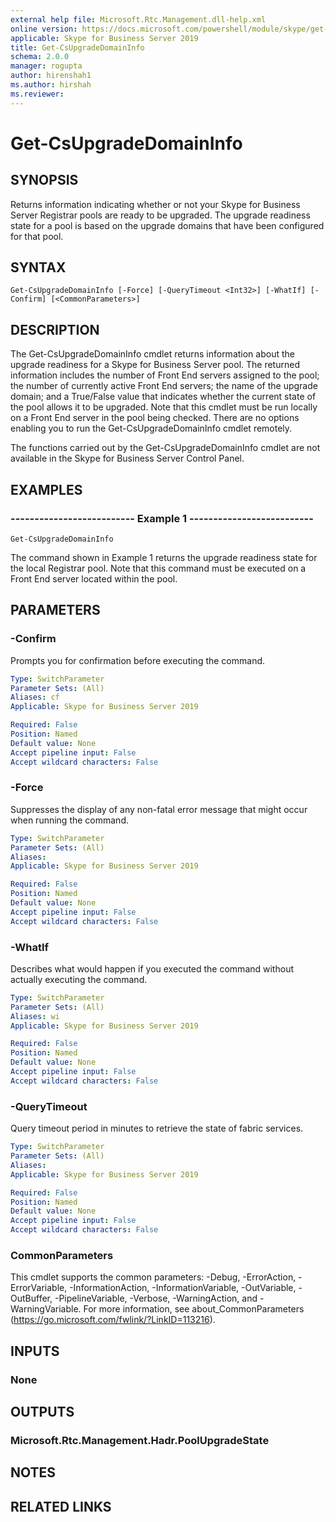 ```yaml
---
external help file: Microsoft.Rtc.Management.dll-help.xml
online version: https://docs.microsoft.com/powershell/module/skype/get-csupgradedomaininfo
applicable: Skype for Business Server 2019
title: Get-CsUpgradeDomainInfo
schema: 2.0.0
manager: rogupta
author: hirenshah1
ms.author: hirshah
ms.reviewer:
---
```


# Get-CsUpgradeDomainInfo

## SYNOPSIS
Returns information indicating whether or not your Skype for Business Server Registrar pools are ready to be upgraded.
The upgrade readiness state for a pool is based on the upgrade domains that have been configured for that pool.

## SYNTAX

```
Get-CsUpgradeDomainInfo [-Force] [-QueryTimeout <Int32>] [-WhatIf] [-Confirm] [<CommonParameters>]
```

## DESCRIPTION
The Get-CsUpgradeDomainInfo cmdlet returns information about the upgrade readiness for a Skype for Business Server pool.
The returned information includes the number of Front End servers assigned to the pool; the number of currently active Front End servers; the name of the upgrade domain; and a True/False value that indicates whether the current state of the pool allows it to be upgraded.
Note that this cmdlet must be run locally on a Front End server in the pool being checked.
There are no options enabling you to run the Get-CsUpgradeDomainInfo cmdlet remotely.

The functions carried out by the Get-CsUpgradeDomainInfo cmdlet are not available in the Skype for Business Server Control Panel.

## EXAMPLES

### -------------------------- Example 1 --------------------------
```
Get-CsUpgradeDomainInfo
```

The command shown in Example 1 returns the upgrade readiness state for the local Registrar pool.
Note that this command must be executed on a Front End server located within the pool.

## PARAMETERS

### -Confirm
Prompts you for confirmation before executing the command.

```yaml
Type: SwitchParameter
Parameter Sets: (All)
Aliases: cf
Applicable: Skype for Business Server 2019

Required: False
Position: Named
Default value: None
Accept pipeline input: False
Accept wildcard characters: False
```

### -Force
Suppresses the display of any non-fatal error message that might occur when running the command.

```yaml
Type: SwitchParameter
Parameter Sets: (All)
Aliases: 
Applicable: Skype for Business Server 2019

Required: False
Position: Named
Default value: None
Accept pipeline input: False
Accept wildcard characters: False
```

### -WhatIf
Describes what would happen if you executed the command without actually executing the command.

```yaml
Type: SwitchParameter
Parameter Sets: (All)
Aliases: wi
Applicable: Skype for Business Server 2019

Required: False
Position: Named
Default value: None
Accept pipeline input: False
Accept wildcard characters: False
```

### -QueryTimeout
Query timeout period in minutes to retrieve the state of fabric services.

```yaml
Type: SwitchParameter
Parameter Sets: (All)
Aliases: 
Applicable: Skype for Business Server 2019

Required: False
Position: Named
Default value: None
Accept pipeline input: False
Accept wildcard characters: False
```

### CommonParameters
This cmdlet supports the common parameters: -Debug, -ErrorAction, -ErrorVariable, -InformationAction, -InformationVariable, -OutVariable, -OutBuffer, -PipelineVariable, -Verbose, -WarningAction, and -WarningVariable. For more information, see about_CommonParameters (https://go.microsoft.com/fwlink/?LinkID=113216).


## INPUTS

### None


## OUTPUTS

### Microsoft.Rtc.Management.Hadr.PoolUpgradeState


## NOTES


## RELATED LINKS

